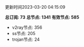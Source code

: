 更新时间2023-03-20 04:15:09

**总订阅: 73**
**总节点: 1341**
**有效节点: 585**
- v2ray节点: 356
- ss节点: 205
- trojan节点: 24
